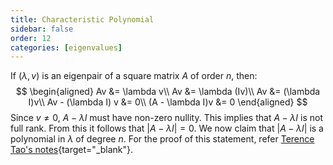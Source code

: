 ```yaml
---
title: Characteristic Polynomial
sidebar: false
order: 12
categories: [eigenvalues]
---
```


If $(\lambda, v)$ is an eigenpair of a square matrix $A$ of order $n$, then:
$$
\begin{aligned}
Av &= \lambda v\\
Av &= \lambda (Iv)\\
Av &= (\lambda I)v\\
Av - (\lambda I) v &= 0\\
(A - \lambda I)v &= 0
\end{aligned}
$$
Since $v \neq 0$, $A - \lambda I$ must have non-zero nullity. This implies that $A - \lambda I$ is not full rank. From this it follows that $|A - \lambda I| = 0$. We now claim that $|A - \lambda I|$ is a polynomial in $\lambda$ of degree $n$. For the proof of this statement, refer [Terence Tao's notes](https://www.math.ucla.edu/~tao/resource/general/115a.3.02f/week8.pdf){target="_blank"}.

